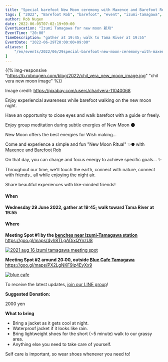 ```yaml
---
title: "Special barefoot New Moon ceremony with Maxence and Barefoot Rob"
tags: [ "2022", "Barefoot Rob", "barefoot", "event", "izumi-tamagawa", "june", "new moon", "riverside", "tamagawa", "walk", "はだし", "多摩川", "新月", "裸足のロブ" ]
author: Rob Nugen
date: 2022-06-05T07:02:19+09:00
EventLocation: "Izumi Tamagawa for new moon 新月"
EventTime: "20:00"
TimeDescription: "gather at 19:45; walk to Tama River at 19:55"
EventDate: "2022-06-29T20:00:00+09:00"
aliases: [
    "/en/events/2022/06/29special-barefoot-new-moon-ceremony-with-maxence-and-barefoot-rob",
]
---
```


{{% img-responsive "https://b.robnugen.com/blog/2022/chil_vera_new_moon_image.jpg" "chil vera new moon image" %}}

<div class="note">Image credit:
<a href="https://pixabay.com/users/charlvera-11040068">https://pixabay.com/users/charlvera-11040068</a>
</div>

Enjoy experiencial awareness while barefoot
walking on the new moon night.

Have an opportunity to close eyes and
walk barefoot with a guide or freely.

Enjoy group meditation during subtle energies of New Moon 🌑

New Moon offers the best energies for Wish making...

Come and experience a simple and fun "New Moon Ritual" ✨🌑 with [Maxence](https://livespiritual4.wordpress.com/about-maxence/) and [Barefoot Rob](https://www.robnugen.com/en/about/)

On that day, you can charge and focus energy to achieve specific goals... ✨

Throughout our time,
we'll touch the earth,
connect with nature,
connect with friends..
all while enjoying the night air.

Share beautiful experiences with like-minded friends!

#### When

**Wednesday 29 June 2022, gather at 19:45; walk toward Tama River at 19:55**

#### Where

**Meeting Spot #1 by the [benches near Izumi-Tamagawa station](https://goo.gl/maps/4yh8TLgADixQYnzU8)**
https://goo.gl/maps/4yh8TLgADixQYnzU8

[![2021 aug 16 izumi tamagawa meeting spot](//b.robnugen.com/blog/2021/thumbs/2021_aug_16_izumi_tamagawa_meeting_spot.png)](//b.robnugen.com/blog/2021/2021_aug_16_izumi_tamagawa_meeting_spot.png)

**Meeting Spot #2 around 20:00, outside [Blue Cafe Tamagawa](https://blue-tamagawa.jp/#section2)**
https://goo.gl/maps/PX2LgNKF9iz4EyXx9

[![blue cafe](//b.robnugen.com/blog/2022/thumbs/blue_cafe.jpg)](//b.robnugen.com/blog/2022/blue_cafe.jpg)

To receive the latest updates, [join our LINE group](/contact/)!

**Suggested Donation:**

2000 yen

**What to bring**

* Bring a jacket as it gets cool at night.
* Waterproof jacket if it looks like rain.
* Bring lightweight shoes for the short (~5 minute) walk to our grassy area.
* Anything else you need to take care of yourself.

Self care is important, so wear shoes whenever you need to!

